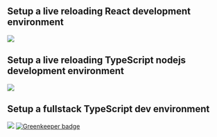 ## Setup a live reloading React development environment
[![](https://img.youtube.com/vi/jWJEeYeAv70/0.jpg)](https://www.youtube.com/watch?v=jWJEeYeAv70)

## Setup a live reloading TypeScript nodejs development environment

[![](https://img.youtube.com/vi/Hi-ShZ5ShkE/0.jpg)](https://www.youtube.com/watch?v=Hi-ShZ5ShkE)

## Setup a fullstack TypeScript dev environment

[![](https://img.youtube.com/vi/QeBGnmo1ieo/0.jpg)](https://www.youtube.com/watch?v=QeBGnmo1ieo) [![Greenkeeper badge](https://badges.greenkeeper.io/basarat/2019-02-react-melbourne.svg)](https://greenkeeper.io/)
